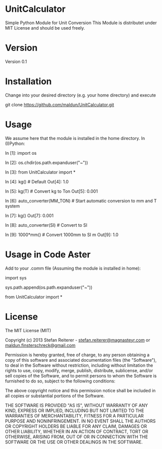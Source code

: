 UnitCalculator
==============

Simple Python Module for Unit Conversion
This Module is distributet under MIT License and
should be used freely.

Version
=======

Version 0.1

Installation
============

Change into your desired directory (e.g. your home directory) and
execute

git clone https://github.com/maldun/UnitCalculator.git

Usage
=====

We assume here that the module is installed in the home directory.
In (I)Python:

In [1]: import os

In [2]: os.chdir(os.path.expanduser("~"))

In [3]: from UnitCalculator import *

In [4]: kg() # Default
Out[4]: 1.0

In [5]: kg(T) # Convert kg to Ton
Out[5]: 0.001

In [6]: auto_converter(MM_TON) # Start automatic conversion to mm and T system

In [7]: kg()
Out[7]: 0.001

In [8]: auto_converter(SI) # Convert to SI

In [9]: 1000*mm() # Convert 1000mm to SI m
Out[9]: 1.0


Usage in Code Aster
===================

Add to your .comm file (Assuming the module is installed in home):

import sys

sys.path.append(os.path.expanduser("~"))

from UnitCalculator import *


License
=======

The MIT License (MIT)

Copyright (c) 2013 Stefan Reiterer - stefan.reiterer@magnasteyr.com or maldun.finsterschreck@gmail.com

Permission is hereby granted, free of charge, to any person obtaining a copy
of this software and associated documentation files (the "Software"), to deal
in the Software without restriction, including without limitation the rights
to use, copy, modify, merge, publish, distribute, sublicense, and/or sell
copies of the Software, and to permit persons to whom the Software is
furnished to do so, subject to the following conditions:

The above copyright notice and this permission notice shall be included in
all copies or substantial portions of the Software.

THE SOFTWARE IS PROVIDED "AS IS", WITHOUT WARRANTY OF ANY KIND, EXPRESS OR
IMPLIED, INCLUDING BUT NOT LIMITED TO THE WARRANTIES OF MERCHANTABILITY,
FITNESS FOR A PARTICULAR PURPOSE AND NONINFRINGEMENT. IN NO EVENT SHALL THE
AUTHORS OR COPYRIGHT HOLDERS BE LIABLE FOR ANY CLAIM, DAMAGES OR OTHER
LIABILITY, WHETHER IN AN ACTION OF CONTRACT, TORT OR OTHERWISE, ARISING FROM,
OUT OF OR IN CONNECTION WITH THE SOFTWARE OR THE USE OR OTHER DEALINGS IN
THE SOFTWARE.
